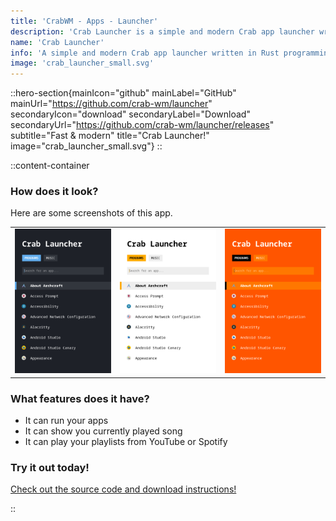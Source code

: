 ```yaml
---
title: 'CrabWM - Apps - Launcher'
description: 'Crab Launcher is a simple and modern Crab app launcher written in Rust programming language.'
name: 'Crab Launcher'
info: 'A simple and modern Crab app launcher written in Rust programming language.'
image: 'crab_launcher_small.svg'
---
```


::hero-section{mainIcon="github" mainLabel="GitHub" mainUrl="https://github.com/crab-wm/launcher" secondaryIcon="download" secondaryLabel="Download" secondaryUrl="https://github.com/crab-wm/launcher/releases" subtitle="Fast & modern" title="Crab Launcher!" image="crab_launcher_small.svg"}
::

::content-container
### How does it look?
Here are some screenshots of this app.

|                                                                                                                      |                                                                                                                      |                                                                                                                      |
|:--------------------------------------------------------------------------------------------------------------------:|:--------------------------------------------------------------------------------------------------------------------:|:--------------------------------------------------------------------------------------------------------------------:|
| ![Screenshot 1](https://raw.githubusercontent.com/crab-wm/launcher/main/.github/assets/screenshots/screenshot_3.png) | ![Screenshot 2](https://raw.githubusercontent.com/crab-wm/launcher/main/.github/assets/screenshots/screenshot_2.png) | ![Screenshot 3](https://raw.githubusercontent.com/crab-wm/launcher/main/.github/assets/screenshots/screenshot_1.png) |

### What features does it have?
- It can run your apps
- It can show you currently played song
- It can play your playlists from YouTube or Spotify

### Try it out today!
[Check out the source code and download instructions!](https://github.com/crab-wm/launcher)

::